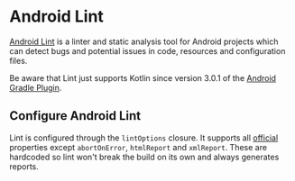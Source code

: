 # Android Lint
[Android Lint](https://developer.android.com/studio/write/lint.html) is a linter and static analysis tool for Android projects which can detect bugs
and potential issues in code, resources and configuration files.

Be aware that Lint just supports Kotlin since version 3.0.1 of the [Android Gradle Plugin](https://developer.android.com/studio/releases/gradle-plugin.html).

## Configure Android Lint
Lint is configured through the `lintOptions` closure. It supports all [official](https://google.github.io/android-gradle-dsl/current/com.android.build.gradle.internal.dsl.LintOptions.html)
properties except `abortOnError`, `htmlReport` and `xmlReport`. These are hardcoded so lint won't break the build on its own and always generates reports.
